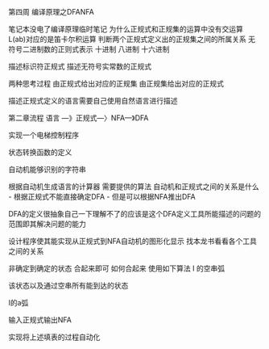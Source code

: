 第四周 编译原理之DFANFA

笔记本没电了编译原理临时笔记 
为什么正规式和正规集的运算中没有交运算
L(ab)对应的是笛卡尔积运算
判断两个正规式定义出的正规集之间的所属关系
无符号二进制数的正则式表示
十进制
八进制
十六进制

描述标识符正规式
描述无符号实常数的正规式


两种思考过程
由正规式给出对应的正规集
由正规集给出对应的正规式

描述正规式定义的语言需要自己使用自然语言进行描述

第二章流程
语言 —》正规式—〉NFA—》DFA

实现一个电梯控制程序



状态转换函数的定义

自动机能够识别的字符串

根据自动机生成语言的计算器
需要提供的算法
自动机和正规式之间的关系是什么
\- 根据正规式不能直接确定DFA
\- 但是可以根据NFA推出DFA


DFA的定义很抽象自己一下理解不了的应该是这个DFA定义工具所能描述的问题的范围即其解决问题的能力


设计程序使其能实现从正规式到NFA自动机的图形化显示
找本龙书看看各个工具之间的关系

非确定到确定的状态
合起来即可 如何合起来
使用如下算法
I 的空串弧

该状态以及通过空串所有能到达的状态


I的a弧

输入正规式输出NFA

实现将上述填表的过程自动化







 